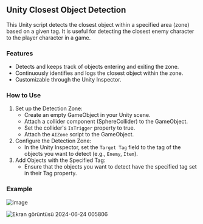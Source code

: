 ## Unity Closest Object Detection

This Unity script detects the closest object within a specified area (zone) based on a given tag.
It is useful for detecting the closest enemy character to the player character in a game.

### Features
* Detects and keeps track of objects entering and exiting the zone.
* Continuously identifies and logs the closest object within the zone.
* Customizable through the Unity Inspector.

### How to Use
1. Set up the Detection Zone:
   * Create an empty GameObject in your Unity scene.
   * Attach a collider component (SphereCollider) to the GameObject.
   * Set the collider's `IsTrigger` property to true.
   * Attach the `AIZone` script to the GameObject.
2. Configure the Detection Zone:
    * In the Unity Inspector, set the `Target Tag` field to the tag of the objects you want to detect (e.g., `Enemy`, `Item`).
3. Add Objects with the Specified Tag:
    * Ensure that the objects you want to detect have the specified tag set in their Tag property.

### Example
![image](https://github.com/alisahanyalcin/Unity-Closest-Object-Detection/assets/34830846/af71a003-8f71-46b9-aa89-81f0bf65f6ab)

![Ekran görüntüsü 2024-06-24 005806](https://github.com/witnn/Unity-Closest-Object-Checker/assets/75940903/181997a7-5665-422a-bfa9-9e17d149e9ce)

